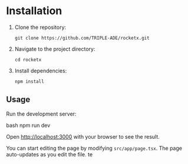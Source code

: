 
# Installation

1. Clone the repository:
   ```
   git clone https://github.com/TRIPLE-ADE/rocketx.git
   ```

2. Navigate to the project directory:
   ```
   cd rocketx
   ```

3. Install dependencies:
   ```
   npm install
   ```

## Usage

Run the development server:

bash
npm run dev

Open [http://localhost:3000](http://localhost:3000) with your browser to see the result.

You can start editing the page by modifying `src/app/page.tsx`. The page auto-updates as you edit the file.
te
